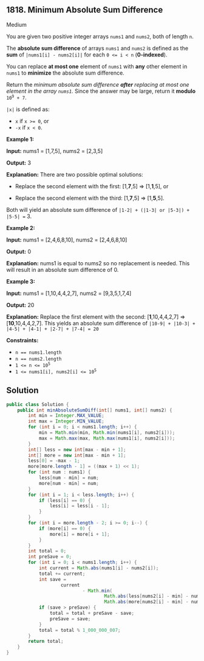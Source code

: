 ## 1818\. Minimum Absolute Sum Difference

Medium

You are given two positive integer arrays `nums1` and `nums2`, both of length `n`.

The **absolute sum difference** of arrays `nums1` and `nums2` is defined as the **sum** of `|nums1[i] - nums2[i]|` for each `0 <= i < n` (**0-indexed**).

You can replace **at most one** element of `nums1` with **any** other element in `nums1` to **minimize** the absolute sum difference.

Return the _minimum absolute sum difference **after** replacing at most one element in the array `nums1`._ Since the answer may be large, return it **modulo** <code>10<sup>9</sup> + 7</code>.

`|x|` is defined as:

*   `x` if `x >= 0`, or
*   `-x` if `x < 0`.

**Example 1:**

**Input:** nums1 = [1,7,5], nums2 = [2,3,5]

**Output:** 3

**Explanation:** There are two possible optimal solutions: 

- Replace the second element with the first: [1,**7**,5] => [1,**1**,5], or 

- Replace the second element with the third: [1,**7**,5] => [1,**5**,5]. 
  
Both will yield an absolute sum difference of `|1-2| + (|1-3| or |5-3|) + |5-5| =` 3\.

**Example 2:**

**Input:** nums1 = [2,4,6,8,10], nums2 = [2,4,6,8,10]

**Output:** 0

**Explanation:** nums1 is equal to nums2 so no replacement is needed. This will result in an absolute sum difference of 0.

**Example 3:**

**Input:** nums1 = [1,10,4,4,2,7], nums2 = [9,3,5,1,7,4]

**Output:** 20

**Explanation:** Replace the first element with the second: [**1**,10,4,4,2,7] => [**10**,10,4,4,2,7]. This yields an absolute sum difference of `|10-9| + |10-3| + |4-5| + |4-1| + |2-7| + |7-4| = 20`

**Constraints:**

*   `n == nums1.length`
*   `n == nums2.length`
*   <code>1 <= n <= 10<sup>5</sup></code>
*   <code>1 <= nums1[i], nums2[i] <= 10<sup>5</sup></code>

## Solution

```java
public class Solution {
    public int minAbsoluteSumDiff(int[] nums1, int[] nums2) {
        int min = Integer.MAX_VALUE;
        int max = Integer.MIN_VALUE;
        for (int i = 0; i < nums1.length; i++) {
            min = Math.min(min, Math.min(nums1[i], nums2[i]));
            max = Math.max(max, Math.max(nums1[i], nums2[i]));
        }
        int[] less = new int[max - min + 1];
        int[] more = new int[max - min + 1];
        less[0] = -max - 1;
        more[more.length - 1] = ((max + 1) << 1);
        for (int num : nums1) {
            less[num - min] = num;
            more[num - min] = num;
        }
        for (int i = 1; i < less.length; i++) {
            if (less[i] == 0) {
                less[i] = less[i - 1];
            }
        }
        for (int i = more.length - 2; i >= 0; i--) {
            if (more[i] == 0) {
                more[i] = more[i + 1];
            }
        }
        int total = 0;
        int preSave = 0;
        for (int i = 0; i < nums1.length; i++) {
            int current = Math.abs(nums1[i] - nums2[i]);
            total += current;
            int save =
                    current
                            - Math.min(
                                    Math.abs(less[nums2[i] - min] - nums2[i]),
                                    Math.abs(more[nums2[i] - min] - nums2[i]));
            if (save > preSave) {
                total = total + preSave - save;
                preSave = save;
            }
            total = total % 1_000_000_007;
        }
        return total;
    }
}
```